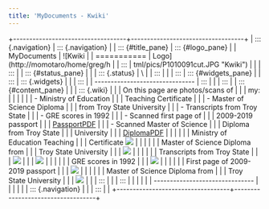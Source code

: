```yaml
---
title: 'MyDocuments - Kwiki'
---
```


+-----------------------------------+-----------------------------------+
| ::: {.navigation}                 | ::: {.navigation}                 |
| ::: {#title_pane}                 | ::: {#logo_pane}                  |
| MyDocuments                       | ![Kwiki                           |
| ===========                       | Logo](http://momotaro/home/greg/h |
| :::                               | tml/pics/P1010091cut.JPG "Kwiki") |
|                                   | :::                               |
| ::: {#status_pane}                |                                   |
| ::: {.status}                     | \                                 |
| :::                               |                                   |
| :::                               | ::: {#widgets_pane}               |
| :::                               | ::: {.widgets}                    |
|                                   | :::                               |
| -------------------------------   | :::                               |
|                                   | :::                               |
| ::: {#content_pane}               |                                   |
| ::: {.wiki}                       |                                   |
| On this page are photos/scans of  |                                   |
| my:                               |                                   |
|                                   |                                   |
| -   Ministry of Education         |                                   |
|     Teaching Certificate          |                                   |
| -   Master of Science Diploma     |                                   |
|     from Troy State University    |                                   |
| -   Transcripts from Troy State   |                                   |
| -   GRE scores in 1992            |                                   |
| -   Scanned first page of         |                                   |
|     2009-2019 passport            |                                   |
|     [PassportPDF](passport.pdf)   |                                   |
| -   Scanned Master of Science     |                                   |
|     Diploma from Troy State       |                                   |
|     University                    |                                   |
|     [DiplomaPDF](diploma.pdf)     |                                   |
|                                   |                                   |
| Ministry of Education Teaching    |                                   |
| Certificate ![](p4100194.jpg)     |                                   |
|                                   |                                   |
| Master of Science Diploma from    |                                   |
| Troy State University             |                                   |
| ![](p4290195.jpg)                 |                                   |
|                                   |                                   |
| Transcripts from Troy State       |                                   |
| ![](p4290196.jpg)                 |                                   |
| ![](p4290197.jpg)                 |                                   |
|                                   |                                   |
| GRE scores in 1992                |                                   |
| ![](p4290198.jpg)                 |                                   |
|                                   |                                   |
| First page of 2009-2019 passport  |                                   |
| ![](passport.jpg)                 |                                   |
|                                   |                                   |
| Master of Science Diploma from    |                                   |
| Troy State University             |                                   |
| ![](diploma.jpg)                  |                                   |
| :::                               |                                   |
| :::                               |                                   |
|                                   |                                   |
| -------------------------------   |                                   |
|                                   |                                   |
| ::: {.navigation}                 |                                   |
| :::                               |                                   |
+-----------------------------------+-----------------------------------+
